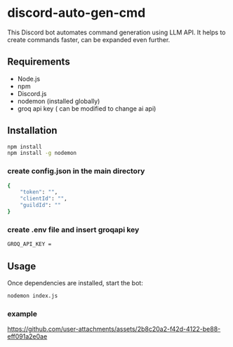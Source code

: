 # discord-auto-gen-cmd 
This Discord bot automates command generation using LLM API. It helps to create commands faster, can be expanded even further.

## Requirements
- Node.js
- npm
- Discord.js
- nodemon (installed globally)
- groq api key ( can be modified to change ai api)

## Installation
```bash
npm install
npm install -g nodemon
```
### create config.json in the main directory
```bash
{
	"token": "",
	"clientId": "",
	"guildId": ""
}
```
### create .env file and insert groqapi key
```bash
GROQ_API_KEY = 
```
## Usage
Once dependencies are installed, start the bot:
```bash
nodemon index.js
```
### example
https://github.com/user-attachments/assets/2b8c20a2-f42d-4122-be88-eff091a2e0ae

